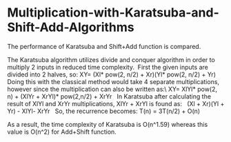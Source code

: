 # Multiplication-with-Karatsuba-and-Shift-Add-Algorithms
The performance of Karatsuba and Shift+Add function is compared.&nbsp;


The Karatsuba algorithm  utilizes divide and conquer algorithm in order to multiply 2 inputs in reduced time
complexity.&nbsp; First the given inputs are divided into 2 halves, so: XY= (Xl* pow(2, n/2) + Xr)(Yl* pow(2, n/2) + Yr)
&nbsp; Doing this with the classical method would take 4 separate multiplications, however since the multiplication can also
be written as:\ XY= XlYl* pow(2, n) + (XlYr + XrYl)* pow(2,n/2) + XrYr 
&nbsp;
In Karatsuba after calculating the result of XlYl and XrYr multiplications, XlYr + XrYl is found as: 
&nbsp;
(Xl + Xr)(Yl + Yr) - XlYl- XrYr
&nbsp;
So, the recurrence becomes: T(n) = 3T(n/2) + O(n) &nbsp;


As a result, the time complexity of Karatsuba is O(n^1.59) whereas this value is O(n^2) for Add+Shift function.


